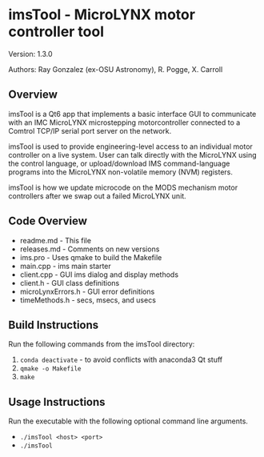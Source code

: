 # imsTool - MicroLYNX motor controller tool
Version: 1.3.0

Authors: Ray Gonzalez (ex-OSU Astronomy), R. Pogge, X. Carroll

## Overview
imsTool is a Qt6 app that implements a basic interface GUI to communicate with an IMC MicroLYNX microstepping motorcontroller connected to a Comtrol TCP/IP serial port server on the network.

imsTool is used to provide engineering-level access to an individual motor controller on a live system.  User can talk directly 
with the MicroLYNX using the control language, or upload/download IMS command-language programs into the MicroLYNX non-volatile
memory (NVM) registers.

imsTool is how we update microcode on the MODS mechanism motor controllers after we swap out a failed MicroLYNX unit.

## Code Overview
- readme.md - This file
- releases.md - Comments on new versions
- ims.pro - Uses qmake to build the Makefile
- main.cpp - ims main starter
- client.cpp - GUI ims dialog and display methods
- client.h - GUI class definitions
- microLynxErrors.h - GUI error definitions
- timeMethods.h - secs, msecs, and usecs

## Build Instructions
Run the following commands from the imsTool directory:
1) `conda deactivate` - to avoid conflicts with anaconda3 Qt stuff
2) `qmake -o Makefile`
3) `make`

## Usage Instructions
Run the executable with the following optional command line arguments.
- `./imsTool <host> <port>`
- `./imsTool`
